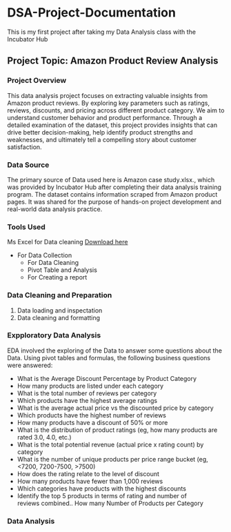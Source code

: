# DSA-Project-Documentation
This is my first project after taking my Data Analysis class with the Incubator Hub

## Project Topic: Amazon Product Review Analysis

### Project Overview
This data analysis project focuses on extracting valuable insights from Amazon product reviews. By exploring key parameters such as ratings, reviews, discounts, and pricing across different product category. We aim to understand customer behavior and product performance. Through a detailed examination of the dataset, this project provides insights that can drive better decision-making, help identify product strengths and weaknesses, and ultimately tell a compelling story about customer satisfaction. 

### Data Source
The primary source of Data used here is Amazon case study.xlsx., which was provided by Incubator Hub after completing their data analysis training program. The dataset contains information scraped from Amazon product pages. It was shared for the purpose of hands-on project development and real-world data analysis practice.

### Tools Used
Ms Excel for Data cleaning [Download here](https://www.microsoft.com)
- For Data Collection
    - For Data Cleaning
    - Pivot Table and Analysis
    - For Creating a report

### Data Cleaning and Preparation
   1. Data loading and inspectation
   2. Data cleaning and formatting

### Expploratory Data Analysis 
EDA involved the exploring of the Data to answer some questions about the Data. Using pivot tables and formulas, the following business questions were answered:
- What is the Average Discount Percentage by Product Category
- How many products are listed under each category
- What is the total number of reviews per category
- Which products have the highest average ratings
- What is the average actual price vs the discounted price by category
- Which products have the highest number of reviews
- How many products have a discount of 50% or more
- What is the distribution of product ratings (eg, how many products are rated 3.0, 4.0, etc.)
- What is the total potential revenue (actual price x rating count) by category
- What is the number of unique products per price range bucket (eg, <7200, 7200-7500, >7500)
- How does the rating relate to the level of discount
- How many products have fewer than 1,000 reviews
- Which categories have products with the highest discounts
- Identify the top 5 products in terms of rating and number of reviews combined.. How many Number of Products per Category

### Data Analysis


